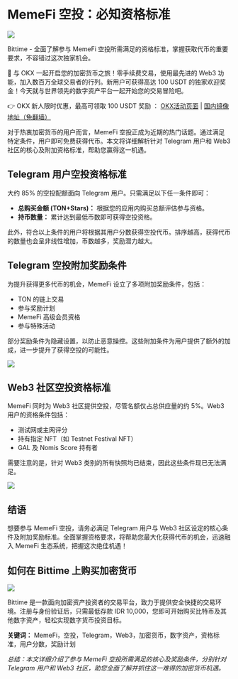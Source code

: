 # MemeFi 空投：必知资格标准

![](https://www.jmhbdh.com/wp-content/img/3028314768445.webp)

Bittime - 全面了解参与 MemeFi 空投所需满足的资格标准，掌握获取代币的重要要求，不容错过这次独家机会。

🚀 与 OKX 一起开启您的加密货币之旅！零手续费交易，使用最先进的 Web3 功能，加入数百万全球交易者的行列。新用户可获得高达 100 USDT 的独家欢迎奖金！今天就与世界领先的数字资产平台一起开始您的交易冒险吧。

👉 OKX 新人限时优惠，最高可领取 100 USDT 奖励 ： [OKX活动页面](https://bit.ly/OKXe) | [国内镜像地址（免翻墙）](https://bit.ly/okX)

对于热衷加密货币的用户而言，MemeFi 空投正成为近期的热门话题。通过满足特定条件，用户即可免费获得代币。本文将详细解析针对 Telegram 用户和 Web3 社区的核心及附加资格标准，帮助您赢得这一机遇。

## Telegram 用户空投资格标准

大约 85% 的空投配额面向 Telegram 用户。只需满足以下任一条件即可：
- **总购买金额 (TON+Stars)：** 根据您的应用内购买总额评估参与资格。
- **持币数量：** 累计达到最低币数即可获得空投资格。

此外，符合以上条件的用户将根据其用户分数获得空投代币。排序越高，获得代币的数量也会呈非线性增加，币数越多，奖励潜力越大。

## Telegram 空投附加奖励条件

为提升获得更多代币的机会，MemeFi 设立了多项附加奖励条件，包括：
- TON 的链上交易
- 参与奖励计划
- MemeFi 高级会员资格
- 参与特殊活动

部分奖励条件为隐藏设置，以防止恶意操控。这些附加条件为用户提供了额外的加成，进一步提升了获得空投的可能性。

![](https://www.jmhbdh.com/wp-content/img/925819874941997.webp)

## Web3 社区空投资格标准

MemeFi 同时为 Web3 社区提供空投，尽管名额仅占总供应量的约 5%。Web3 用户的资格条件包括：
- 测试网或主网评分
- 持有指定 NFT（如 Testnet Festival NFT）
- GAL 及 Nomis Score 持有者

需要注意的是，针对 Web3 类别的所有快照均已结束，因此这些条件现已无法满足。

![](https://www.jmhbdh.com/wp-content/img/4117473125857503.webp)

## 结语

想要参与 MemeFi 空投，请务必满足 Telegram 用户与 Web3 社区设定的核心条件及附加奖励标准。全面掌握资格要求，将帮助您最大化获得代币的机会，迅速融入 MemeFi 生态系统，把握这次绝佳机遇！

## 如何在 Bittime 上购买加密货币

![](https://www.jmhbdh.com/wp-content/img/349834590718877.webp)

Bittime 是一款面向加密资产投资者的交易平台，致力于提供安全快捷的交易环境。注册与身份验证后，只需最低存款 IDR 10,000，您即可开始购买比特币及其他数字资产，轻松实现数字货币投资目标。

**关键词：** MemeFi，空投，Telegram，Web3，加密货币，数字资产，资格标准，用户分数，奖励计划

*总结：本文详细介绍了参与 MemeFi 空投所需满足的核心及奖励条件，分别针对 Telegram 用户和 Web3 社区，助您全面了解并抓住这一难得的加密货币机遇。*